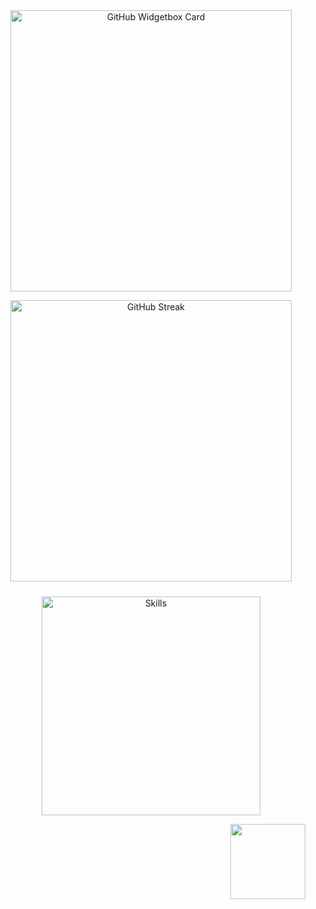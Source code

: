 <div align="center">
  <a href="https://discord.com/users/1208098209063379065" title="GitHub Profile">
      <img 
        src="https://github-widgetbox.vercel.app/api/profile?username=k4itrun&theme=darkmode&data=followers,repositories,stars,commits" 
        alt="GitHub Widgetbox Card" 
        style="width: 450px;
      ">
  </a>

  <img 
    src="https://github-readme-stats.vercel.app/api/top-langs/?username=k4itrun&layout=compact&theme=dark&hide_border=true&hide_title=true" 
    alt="GitHub Streak" 
    style="width: 450px; 
  ">
  
  <img 
    src="https://skillicons.dev/icons?i=html,css,js,elixir,go,rust,bash,py" 
    alt="Skills" 
    style="margin-top: 10px; width: 350px;
  ">
</div>

<p align="right" style="margin: 0; padding: 0;">
  <img 
    src="https://visitcount.itsvg.in/api?id=k4itrun&icon=0&color=6" 
    width="120px" 
    style="vertical-align: middle; margin-right: 5px;
  ">
</p>

